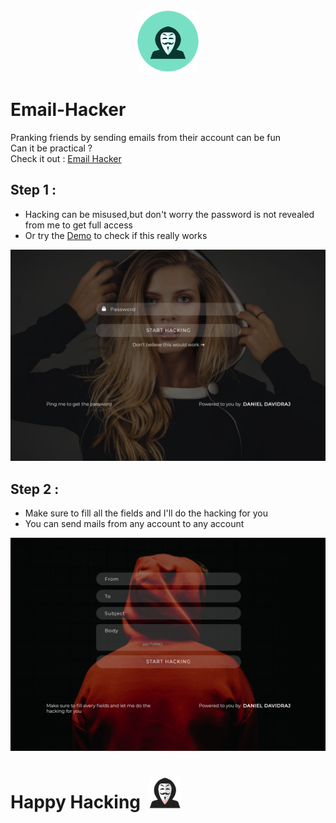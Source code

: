 <div align="center">
<img src="images/icon.png" height="100px" width="100px">
</div>

# Email-Hacker
Pranking friends by sending emails from their account can be fun <br>
Can it be practical ? <br>
Check it out :
[Email Hacker](http://danieldavidraj.rf.gd/?i=1)

## Step 1 :
* Hacking can be misused,but don't worry the password is not revealed from me to get full access
* Or try the [Demo](http://danieldavidraj.rf.gd/Demo.php) to check if this really works
<div align="center">
<img src="images/1.png" height="auto" width="800px">
</div>

## Step 2 :
* Make sure to fill all the fields and I'll do the hacking for you
* You can send mails from any account to any account
<div align="center">
<img src="images/2.png" height="auto" width="800px">
</div>

# Happy Hacking&ensp;<img src="3.png" height="50px" width="50px">
